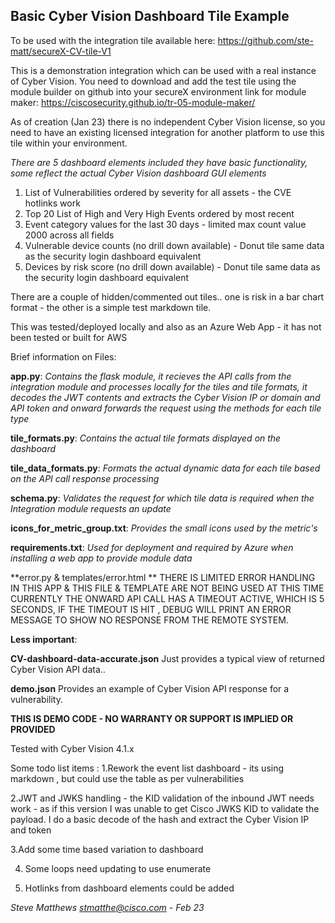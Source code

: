 ## Basic Cyber Vision Dashboard Tile Example
To be used with the integration tile available here:
https://github.com/ste-matt/secureX-CV-tile-V1

This is a demonstration integration which can be used with a real instance of Cyber Vision.
You need to download and add the test tile using the module builder on github into your 
secureX environment link for module maker:
https://ciscosecurity.github.io/tr-05-module-maker/

As of creation (Jan  23) there is no independent Cyber Vision license, so you need to have an existing  licensed integration for another platform to use this tile within your environment.

*There are 5 dashboard elements included they have basic functionality, some reflect the actual Cyber Vision dashboard GUI elements*

1. List of Vulnerabilities ordered by severity for all assets - the CVE hotlinks work
2. Top 20  List of High and Very High Events ordered by most recent
3. Event category values for the last 30 days - limited max count value 2000 across all fields
4. Vulnerable device counts (no drill down available) - Donut tile same data as the security login dashboard equivalent
5. Devices by risk score (no drill down available) - Donut tile same data as the security login dashboard equivalent 

There are a couple of hidden/commented out tiles.. one is risk in a bar chart format - the other is a simple test markdown tile.

This was tested/deployed locally and also as an Azure Web App - it has not been tested or built for AWS

Brief information on Files:

 **app.py**:
*Contains  the flask module, it recieves the API calls from the integration module and processes locally for the tiles and tile formats,
it decodes the JWT contents and extracts the Cyber Vision IP or domain and API token and onward forwards the request using the methods for each tile type*

**tile_formats.py**:
*Contains the actual tile formats displayed on the dashboard*

**tile_data_formats.py**:
*Formats the actual dynamic data for each tile based on the API call response processing*

**schema.py**:
*Validates the request for which tile data is required when the Integration module requests an update*

**icons_for_metric_group.txt**:
*Provides the small icons used by the metric's*

**requirements.txt**:
*Used for deployment and required by Azure when installing a web app to provide module data*

**error.py & templates/error.html **
THERE IS LIMITED ERROR HANDLING IN THIS APP & THIS FILE & TEMPLATE ARE NOT BEING USED AT THIS TIME
CURRENTLY THE ONWARD API CALL HAS A TIMEOUT ACTIVE, WHICH IS 5 SECONDS, IF THE TIMEOUT IS HIT , DEBUG WILL PRINT AN ERROR MESSAGE TO SHOW NO RESPONSE FROM THE REMOTE SYSTEM.

**Less important**:

**CV-dashboard-data-accurate.json**
Just provides a typical view of returned Cyber Vision API data..

**demo.json**
Provides an example of Cyber Vision API response for a vulnerability.


**THIS IS DEMO CODE - NO WARRANTY OR SUPPORT IS IMPLIED OR PROVIDED**

Tested with Cyber Vision 4.1.x


 Some todo list items :
1.Rework the event list dashboard - its using markdown , but could use the table as per vulnerabilities

2.JWT and JWKS handling - the KID validation of the inbound JWT needs work - as if this version I was unable to get Cisco JWKS KID to validate the payload.
I do a basic decode of the hash and extract the Cyber Vision IP and token

3.Add some time based variation to dashboard

4. Some loops need updating to use enumerate

5. Hotlinks from dashboard elements could be added

*Steve Matthews stmatthe@cisco.com - Feb 23*
